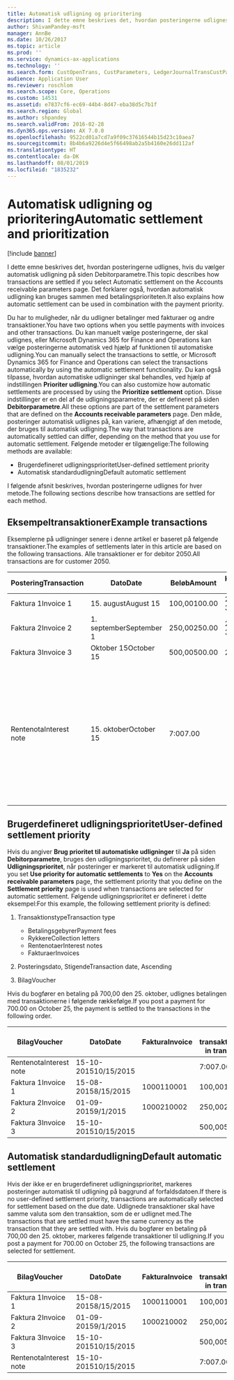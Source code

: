 ```yaml
---
title: Automatisk udligning og prioritering
description: I dette emne beskrives det, hvordan posteringerne udlignes, hvis du vælger automatisk udligning på siden Debitorparametre. Det forklarer også, hvordan automatisk udligning kan bruges sammen med betalingsprioriteten.
author: ShivamPandey-msft
manager: AnnBe
ms.date: 10/26/2017
ms.topic: article
ms.prod: ''
ms.service: dynamics-ax-applications
ms.technology: ''
ms.search.form: CustOpenTrans, CustParameters, LedgerJournalTransCustPaym
audience: Application User
ms.reviewer: roschlom
ms.search.scope: Core, Operations
ms.custom: 14531
ms.assetid: e7837cf6-ec69-44b4-8d47-eba38d5c7b1f
ms.search.region: Global
ms.author: shpandey
ms.search.validFrom: 2016-02-28
ms.dyn365.ops.version: AX 7.0.0
ms.openlocfilehash: 9522cd01a7cd7a9f09c37616544b15d23c10aea7
ms.sourcegitcommit: 8b4b6a9226d4e5f66498ab2a5b4160e26dd112af
ms.translationtype: HT
ms.contentlocale: da-DK
ms.lasthandoff: 08/01/2019
ms.locfileid: "1835232"
---
```

# <a name="automatic-settlement-and-prioritization"></a><span data-ttu-id="ef9bb-104">Automatisk udligning og prioritering</span><span class="sxs-lookup"><span data-stu-id="ef9bb-104">Automatic settlement and prioritization</span></span>

[!include [banner](../includes/banner.md)]

<span data-ttu-id="ef9bb-105">I dette emne beskrives det, hvordan posteringerne udlignes, hvis du vælger automatisk udligning på siden Debitorparametre.</span><span class="sxs-lookup"><span data-stu-id="ef9bb-105">This topic describes how transactions are settled if you select Automatic settlement on the Accounts receivable parameters page.</span></span> <span data-ttu-id="ef9bb-106">Det forklarer også, hvordan automatisk udligning kan bruges sammen med betalingsprioriteten.</span><span class="sxs-lookup"><span data-stu-id="ef9bb-106">It also explains how automatic settlement can be used in combination with the payment priority.</span></span>

<span data-ttu-id="ef9bb-107">Du har to muligheder, når du udligner betalinger med fakturaer og andre transaktioner.</span><span class="sxs-lookup"><span data-stu-id="ef9bb-107">You have two options when you settle payments with invoices and other transactions.</span></span> <span data-ttu-id="ef9bb-108">Du kan manuelt vælge posteringerne, der skal udlignes, eller Microsoft Dynamics 365 for Finance and Operations kan vælge posteringerne automatisk ved hjælp af funktionen til automatiske udligning.</span><span class="sxs-lookup"><span data-stu-id="ef9bb-108">You can manually select the transactions to settle, or Microsoft Dynamics 365 for Finance and Operations can select the transactions automatically by using the automatic settlement functionality.</span></span> <span data-ttu-id="ef9bb-109">Du kan også tilpasse, hvordan automatiske udligninger skal behandles, ved hjælp af indstillingen **Prioriter udligning**.</span><span class="sxs-lookup"><span data-stu-id="ef9bb-109">You can also customize how automatic settlements are processed by using the **Prioritize settlement** option.</span></span> <span data-ttu-id="ef9bb-110">Disse indstillinger er en del af de udligningsparametre, der er defineret på siden **Debitorparametre**.</span><span class="sxs-lookup"><span data-stu-id="ef9bb-110">All these options are part of the settlement parameters that are defined on the **Accounts receivable parameters** page.</span></span> <span data-ttu-id="ef9bb-111">Den måde, posteringer automatisk udlignes på, kan variere, afhængigt af den metode, der bruges til automatisk udligning.</span><span class="sxs-lookup"><span data-stu-id="ef9bb-111">The way that transactions are automatically settled can differ, depending on the method that you use for automatic settlement.</span></span> <span data-ttu-id="ef9bb-112">Følgende metoder er tilgængelige:</span><span class="sxs-lookup"><span data-stu-id="ef9bb-112">The following methods are available:</span></span>

-   <span data-ttu-id="ef9bb-113">Brugerdefineret udligningsprioritet</span><span class="sxs-lookup"><span data-stu-id="ef9bb-113">User-defined settlement priority</span></span>
-   <span data-ttu-id="ef9bb-114">Automatisk standardudligning</span><span class="sxs-lookup"><span data-stu-id="ef9bb-114">Default automatic settlement</span></span>

<span data-ttu-id="ef9bb-115">I følgende afsnit beskrives, hvordan posteringerne udlignes for hver metode.</span><span class="sxs-lookup"><span data-stu-id="ef9bb-115">The following sections describe how transactions are settled for each method.</span></span>

## <a name="example-transactions"></a><span data-ttu-id="ef9bb-116">Eksempeltransaktioner</span><span class="sxs-lookup"><span data-stu-id="ef9bb-116">Example transactions</span></span>
<span data-ttu-id="ef9bb-117">Eksemplerne på udligninger senere i denne artikel er baseret på følgende transaktioner.</span><span class="sxs-lookup"><span data-stu-id="ef9bb-117">The examples of settlements later in this article are based on the following transactions.</span></span> <span data-ttu-id="ef9bb-118">Alle transaktioner er for debitor 2050.</span><span class="sxs-lookup"><span data-stu-id="ef9bb-118">All transactions are for customer 2050.</span></span>

| <span data-ttu-id="ef9bb-119">Postering</span><span class="sxs-lookup"><span data-stu-id="ef9bb-119">Transaction</span></span>   | <span data-ttu-id="ef9bb-120">Dato</span><span class="sxs-lookup"><span data-stu-id="ef9bb-120">Date</span></span>        | <span data-ttu-id="ef9bb-121">Beløb</span><span class="sxs-lookup"><span data-stu-id="ef9bb-121">Amount</span></span> | <span data-ttu-id="ef9bb-122">Kasserabatbetingelser.</span><span class="sxs-lookup"><span data-stu-id="ef9bb-122">Cash discount terms</span></span> | <span data-ttu-id="ef9bb-123">Kasserabatdato</span><span class="sxs-lookup"><span data-stu-id="ef9bb-123">Cash discount date</span></span> | <span data-ttu-id="ef9bb-124">Bemærkninger</span><span class="sxs-lookup"><span data-stu-id="ef9bb-124">Comments</span></span>                                                                                                                                                                                      |
|---------------|-------------|--------|---------------------|--------------------|-----------------------------------------------------------------------------------------------------------------------------------------------------------------------------------------------|
| <span data-ttu-id="ef9bb-125">Faktura 1</span><span class="sxs-lookup"><span data-stu-id="ef9bb-125">Invoice 1</span></span>     | <span data-ttu-id="ef9bb-126">15. august</span><span class="sxs-lookup"><span data-stu-id="ef9bb-126">August 15</span></span>   | <span data-ttu-id="ef9bb-127">100,00</span><span class="sxs-lookup"><span data-stu-id="ef9bb-127">100.00</span></span> | <span data-ttu-id="ef9bb-128">2%14, Netto 30</span><span class="sxs-lookup"><span data-stu-id="ef9bb-128">2%14, Net 30</span></span>        | <span data-ttu-id="ef9bb-129">29. august</span><span class="sxs-lookup"><span data-stu-id="ef9bb-129">August 29</span></span>          |                                                                                                                                                                                               |
| <span data-ttu-id="ef9bb-130">Faktura 2</span><span class="sxs-lookup"><span data-stu-id="ef9bb-130">Invoice 2</span></span>     | <span data-ttu-id="ef9bb-131">1. september</span><span class="sxs-lookup"><span data-stu-id="ef9bb-131">September 1</span></span> | <span data-ttu-id="ef9bb-132">250,00</span><span class="sxs-lookup"><span data-stu-id="ef9bb-132">250.00</span></span> | <span data-ttu-id="ef9bb-133">2%14, Netto 30</span><span class="sxs-lookup"><span data-stu-id="ef9bb-133">2%14, Net 30</span></span>        | <span data-ttu-id="ef9bb-134">15. september</span><span class="sxs-lookup"><span data-stu-id="ef9bb-134">September 15</span></span>       |                                                                                                                                                                                               |
| <span data-ttu-id="ef9bb-135">Faktura 3</span><span class="sxs-lookup"><span data-stu-id="ef9bb-135">Invoice 3</span></span>     | <span data-ttu-id="ef9bb-136">Oktober 15</span><span class="sxs-lookup"><span data-stu-id="ef9bb-136">October 15</span></span>  | <span data-ttu-id="ef9bb-137">500,00</span><span class="sxs-lookup"><span data-stu-id="ef9bb-137">500.00</span></span> | <span data-ttu-id="ef9bb-138">2% 14/Net 30</span><span class="sxs-lookup"><span data-stu-id="ef9bb-138">2% 14/Net 30</span></span>        | <span data-ttu-id="ef9bb-139">29. oktober</span><span class="sxs-lookup"><span data-stu-id="ef9bb-139">October 29</span></span>         |                                                                                                                                                                                               |
| <span data-ttu-id="ef9bb-140">Rentenota</span><span class="sxs-lookup"><span data-stu-id="ef9bb-140">Interest note</span></span> | <span data-ttu-id="ef9bb-141">15. oktober</span><span class="sxs-lookup"><span data-stu-id="ef9bb-141">October 15</span></span>  | <span data-ttu-id="ef9bb-142">7:00</span><span class="sxs-lookup"><span data-stu-id="ef9bb-142">7.00</span></span>   |                     |                    | <span data-ttu-id="ef9bb-143">Denne rentenota er for faktura 1 og 2.</span><span class="sxs-lookup"><span data-stu-id="ef9bb-143">This interest note is for invoice 1 and invoice 2.</span></span> <span data-ttu-id="ef9bb-144">Beløbet beregnes som 2 procent renter på beløb, der er forfaldet for mindst 30 dage siden.</span><span class="sxs-lookup"><span data-stu-id="ef9bb-144">The amount is calculated as 2-percent interest on amounts that are 30 or more days past due.</span></span> <span data-ttu-id="ef9bb-145">F.eks. 0,02 × (100,00 + 250,00) = 7,00.</span><span class="sxs-lookup"><span data-stu-id="ef9bb-145">For example, 0.02 × (100.00 + 250.00) = 7.00.</span></span> |

## <a name="user-defined-settlement-priority"></a><span data-ttu-id="ef9bb-146">Brugerdefineret udligningsprioritet</span><span class="sxs-lookup"><span data-stu-id="ef9bb-146">User-defined settlement priority</span></span>
<span data-ttu-id="ef9bb-147">Hvis du angiver **Brug prioritet til automatiske udligninger** til **Ja** på siden **Debitorparametre**, bruges den udligningsprioritet, du definerer på siden **Udligningsprioritet**, når posteringer er markeret til automatisk udligning.</span><span class="sxs-lookup"><span data-stu-id="ef9bb-147">If you set **Use priority for automatic settlements** to **Yes** on the **Accounts receivable parameters** page, the settlement priority that you define on the **Settlement priority** page is used when transactions are selected for automatic settlement.</span></span> <span data-ttu-id="ef9bb-148">Følgende udligningsprioritet er defineret i dette eksempel:</span><span class="sxs-lookup"><span data-stu-id="ef9bb-148">For this example, the following settlement priority is defined:</span></span>

1.  <span data-ttu-id="ef9bb-149">Transaktionstype</span><span class="sxs-lookup"><span data-stu-id="ef9bb-149">Transaction type</span></span>
    -   <span data-ttu-id="ef9bb-150">Betalingsgebyrer</span><span class="sxs-lookup"><span data-stu-id="ef9bb-150">Payment fees</span></span>
    -   <span data-ttu-id="ef9bb-151">Rykkere</span><span class="sxs-lookup"><span data-stu-id="ef9bb-151">Collection letters</span></span>
    -   <span data-ttu-id="ef9bb-152">Rentenotaer</span><span class="sxs-lookup"><span data-stu-id="ef9bb-152">Interest notes</span></span>
    -   <span data-ttu-id="ef9bb-153">Fakturaer</span><span class="sxs-lookup"><span data-stu-id="ef9bb-153">Invoices</span></span>

2.  <span data-ttu-id="ef9bb-154">Posteringsdato, Stigende</span><span class="sxs-lookup"><span data-stu-id="ef9bb-154">Transaction date, Ascending</span></span>
3.  <span data-ttu-id="ef9bb-155">Bilag</span><span class="sxs-lookup"><span data-stu-id="ef9bb-155">Voucher</span></span>

<span data-ttu-id="ef9bb-156">Hvis du bogfører en betaling på 700,00 den 25. oktober, udlignes betalingen med transaktionerne i følgende rækkefølge.</span><span class="sxs-lookup"><span data-stu-id="ef9bb-156">If you post a payment for 700.00 on October 25, the payment is settled to the transactions in the following order.</span></span>

| <span data-ttu-id="ef9bb-157">Bilag</span><span class="sxs-lookup"><span data-stu-id="ef9bb-157">Voucher</span></span>       | <span data-ttu-id="ef9bb-158">Dato</span><span class="sxs-lookup"><span data-stu-id="ef9bb-158">Date</span></span>       | <span data-ttu-id="ef9bb-159">Faktura</span><span class="sxs-lookup"><span data-stu-id="ef9bb-159">Invoice</span></span> | <span data-ttu-id="ef9bb-160">Beløb i transaktionsvaluta</span><span class="sxs-lookup"><span data-stu-id="ef9bb-160">Amount in transaction currency</span></span> | <span data-ttu-id="ef9bb-161">Beløb, der skal udlignes</span><span class="sxs-lookup"><span data-stu-id="ef9bb-161">Amount to settle</span></span> | <span data-ttu-id="ef9bb-162">Saldo</span><span class="sxs-lookup"><span data-stu-id="ef9bb-162">Balance</span></span> | <span data-ttu-id="ef9bb-163">Valuta</span><span class="sxs-lookup"><span data-stu-id="ef9bb-163">Currency</span></span> |
|---------------|------------|---------|--------------------------------|------------------|---------|----------|
| <span data-ttu-id="ef9bb-164">Rentenota</span><span class="sxs-lookup"><span data-stu-id="ef9bb-164">Interest note</span></span> | <span data-ttu-id="ef9bb-165">15-10-2015</span><span class="sxs-lookup"><span data-stu-id="ef9bb-165">10/15/2015</span></span> |         | <span data-ttu-id="ef9bb-166">7:00</span><span class="sxs-lookup"><span data-stu-id="ef9bb-166">7.00</span></span>                           | <span data-ttu-id="ef9bb-167">7:00</span><span class="sxs-lookup"><span data-stu-id="ef9bb-167">7.00</span></span>             | <span data-ttu-id="ef9bb-168">0,00</span><span class="sxs-lookup"><span data-stu-id="ef9bb-168">0.00</span></span>    | <span data-ttu-id="ef9bb-169">USD</span><span class="sxs-lookup"><span data-stu-id="ef9bb-169">USD</span></span>      |
| <span data-ttu-id="ef9bb-170">Faktura 1</span><span class="sxs-lookup"><span data-stu-id="ef9bb-170">Invoice 1</span></span>     | <span data-ttu-id="ef9bb-171">15-08-2015</span><span class="sxs-lookup"><span data-stu-id="ef9bb-171">8/15/2015</span></span>  | <span data-ttu-id="ef9bb-172">10001</span><span class="sxs-lookup"><span data-stu-id="ef9bb-172">10001</span></span>   | <span data-ttu-id="ef9bb-173">100,00</span><span class="sxs-lookup"><span data-stu-id="ef9bb-173">100.00</span></span>                         | <span data-ttu-id="ef9bb-174">100,00</span><span class="sxs-lookup"><span data-stu-id="ef9bb-174">100.00</span></span>           | <span data-ttu-id="ef9bb-175">0,00</span><span class="sxs-lookup"><span data-stu-id="ef9bb-175">0.00</span></span>    | <span data-ttu-id="ef9bb-176">USD</span><span class="sxs-lookup"><span data-stu-id="ef9bb-176">USD</span></span>      |
| <span data-ttu-id="ef9bb-177">Faktura 2</span><span class="sxs-lookup"><span data-stu-id="ef9bb-177">Invoice 2</span></span>     | <span data-ttu-id="ef9bb-178">01-09-2015</span><span class="sxs-lookup"><span data-stu-id="ef9bb-178">9/1/2015</span></span>   | <span data-ttu-id="ef9bb-179">10002</span><span class="sxs-lookup"><span data-stu-id="ef9bb-179">10002</span></span>   | <span data-ttu-id="ef9bb-180">250,00</span><span class="sxs-lookup"><span data-stu-id="ef9bb-180">250.00</span></span>                         | <span data-ttu-id="ef9bb-181">250,00</span><span class="sxs-lookup"><span data-stu-id="ef9bb-181">250.00</span></span>           | <span data-ttu-id="ef9bb-182">0,00</span><span class="sxs-lookup"><span data-stu-id="ef9bb-182">0.00</span></span>    | <span data-ttu-id="ef9bb-183">USD</span><span class="sxs-lookup"><span data-stu-id="ef9bb-183">USD</span></span>      |
| <span data-ttu-id="ef9bb-184">Faktura 3</span><span class="sxs-lookup"><span data-stu-id="ef9bb-184">Invoice 3</span></span>     | <span data-ttu-id="ef9bb-185">15-10-2015</span><span class="sxs-lookup"><span data-stu-id="ef9bb-185">10/15/2015</span></span> |         | <span data-ttu-id="ef9bb-186">500,00</span><span class="sxs-lookup"><span data-stu-id="ef9bb-186">500.00</span></span>                         | <span data-ttu-id="ef9bb-187">343,00</span><span class="sxs-lookup"><span data-stu-id="ef9bb-187">343.00</span></span>           | <span data-ttu-id="ef9bb-188">157,00</span><span class="sxs-lookup"><span data-stu-id="ef9bb-188">157.00</span></span>  | <span data-ttu-id="ef9bb-189">USD</span><span class="sxs-lookup"><span data-stu-id="ef9bb-189">USD</span></span>      |

## <a name="default-automatic-settlement"></a><span data-ttu-id="ef9bb-190">Automatisk standardudligning</span><span class="sxs-lookup"><span data-stu-id="ef9bb-190">Default automatic settlement</span></span>
<span data-ttu-id="ef9bb-191">Hvis der ikke er en brugerdefineret udligningsprioritet, markeres posteringer automatisk til udligning på baggrund af forfaldsdatoen.</span><span class="sxs-lookup"><span data-stu-id="ef9bb-191">If there is no user-defined settlement priority, transactions are automatically selected for settlement based on the due date.</span></span> <span data-ttu-id="ef9bb-192">Udlignede transaktioner skal have samme valuta som den transaktion, som de er udlignet med.</span><span class="sxs-lookup"><span data-stu-id="ef9bb-192">The transactions that are settled must have the same currency as the transaction that they are settled with.</span></span> <span data-ttu-id="ef9bb-193">Hvis du bogfører en betaling på 700,00 den 25. oktober, markeres følgende transaktioner til udligning.</span><span class="sxs-lookup"><span data-stu-id="ef9bb-193">If you post a payment for 700.00 on October 25, the following transactions are selected for settlement.</span></span>

| <span data-ttu-id="ef9bb-194">Bilag</span><span class="sxs-lookup"><span data-stu-id="ef9bb-194">Voucher</span></span>       | <span data-ttu-id="ef9bb-195">Dato</span><span class="sxs-lookup"><span data-stu-id="ef9bb-195">Date</span></span>       | <span data-ttu-id="ef9bb-196">Faktura</span><span class="sxs-lookup"><span data-stu-id="ef9bb-196">Invoice</span></span> | <span data-ttu-id="ef9bb-197">Beløb i transaktionsvaluta</span><span class="sxs-lookup"><span data-stu-id="ef9bb-197">Amount in transaction currency</span></span> | <span data-ttu-id="ef9bb-198">Beløb, der skal udlignes</span><span class="sxs-lookup"><span data-stu-id="ef9bb-198">Amount to settle</span></span> | <span data-ttu-id="ef9bb-199">Saldo</span><span class="sxs-lookup"><span data-stu-id="ef9bb-199">Balance</span></span> | <span data-ttu-id="ef9bb-200">Valuta</span><span class="sxs-lookup"><span data-stu-id="ef9bb-200">Currency</span></span> |
|---------------|------------|---------|--------------------------------|------------------|---------|----------|
| <span data-ttu-id="ef9bb-201">Faktura 1</span><span class="sxs-lookup"><span data-stu-id="ef9bb-201">Invoice 1</span></span>     | <span data-ttu-id="ef9bb-202">15-08-2015</span><span class="sxs-lookup"><span data-stu-id="ef9bb-202">8/15/2015</span></span>  | <span data-ttu-id="ef9bb-203">10001</span><span class="sxs-lookup"><span data-stu-id="ef9bb-203">10001</span></span>   | <span data-ttu-id="ef9bb-204">100,00</span><span class="sxs-lookup"><span data-stu-id="ef9bb-204">100.00</span></span>                         | <span data-ttu-id="ef9bb-205">100,00</span><span class="sxs-lookup"><span data-stu-id="ef9bb-205">100.00</span></span>           | <span data-ttu-id="ef9bb-206">0,00</span><span class="sxs-lookup"><span data-stu-id="ef9bb-206">0.00</span></span>    | <span data-ttu-id="ef9bb-207">USD</span><span class="sxs-lookup"><span data-stu-id="ef9bb-207">USD</span></span>      |
| <span data-ttu-id="ef9bb-208">Faktura 2</span><span class="sxs-lookup"><span data-stu-id="ef9bb-208">Invoice 2</span></span>     | <span data-ttu-id="ef9bb-209">01-09-2015</span><span class="sxs-lookup"><span data-stu-id="ef9bb-209">9/1/2015</span></span>   | <span data-ttu-id="ef9bb-210">10002</span><span class="sxs-lookup"><span data-stu-id="ef9bb-210">10002</span></span>   | <span data-ttu-id="ef9bb-211">250,00</span><span class="sxs-lookup"><span data-stu-id="ef9bb-211">250.00</span></span>                         | <span data-ttu-id="ef9bb-212">250,00</span><span class="sxs-lookup"><span data-stu-id="ef9bb-212">250.00</span></span>           | <span data-ttu-id="ef9bb-213">0,00</span><span class="sxs-lookup"><span data-stu-id="ef9bb-213">0.00</span></span>    | <span data-ttu-id="ef9bb-214">USD</span><span class="sxs-lookup"><span data-stu-id="ef9bb-214">USD</span></span>      |
| <span data-ttu-id="ef9bb-215">Faktura 3</span><span class="sxs-lookup"><span data-stu-id="ef9bb-215">Invoice 3</span></span>     | <span data-ttu-id="ef9bb-216">15-10-2015</span><span class="sxs-lookup"><span data-stu-id="ef9bb-216">10/15/2015</span></span> |         | <span data-ttu-id="ef9bb-217">500,00</span><span class="sxs-lookup"><span data-stu-id="ef9bb-217">500.00</span></span>                         | <span data-ttu-id="ef9bb-218">350,00</span><span class="sxs-lookup"><span data-stu-id="ef9bb-218">350.00</span></span>           | <span data-ttu-id="ef9bb-219">150,00</span><span class="sxs-lookup"><span data-stu-id="ef9bb-219">150.00</span></span>  | <span data-ttu-id="ef9bb-220">USD</span><span class="sxs-lookup"><span data-stu-id="ef9bb-220">USD</span></span>      |
| <span data-ttu-id="ef9bb-221">Rentenota</span><span class="sxs-lookup"><span data-stu-id="ef9bb-221">Interest note</span></span> | <span data-ttu-id="ef9bb-222">15-10-2015</span><span class="sxs-lookup"><span data-stu-id="ef9bb-222">10/15/2015</span></span> |         | <span data-ttu-id="ef9bb-223">7:00</span><span class="sxs-lookup"><span data-stu-id="ef9bb-223">7.00</span></span>                           | <span data-ttu-id="ef9bb-224">0,00</span><span class="sxs-lookup"><span data-stu-id="ef9bb-224">0.00</span></span>             | <span data-ttu-id="ef9bb-225">0,00</span><span class="sxs-lookup"><span data-stu-id="ef9bb-225">0.00</span></span>    | <span data-ttu-id="ef9bb-226">USD</span><span class="sxs-lookup"><span data-stu-id="ef9bb-226">USD</span></span>      |





